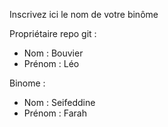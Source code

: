 Inscrivez ici le nom de votre binôme

Propriétaire repo git :

- Nom : Bouvier
- Prénom : Léo

Binome :

- Nom : Seifeddine
- Prénom : Farah
